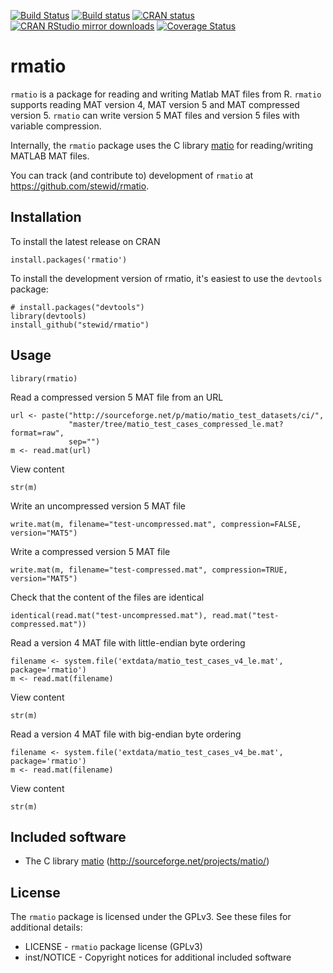 [![Build Status](https://travis-ci.org/stewid/rmatio.svg)](https://travis-ci.org/stewid/rmatio)
[![Build status](https://ci.appveyor.com/api/projects/status/2o68xusy0vacygrq?svg=true)](https://ci.appveyor.com/project/stewid/rmatio)
[![CRAN status](http://www.r-pkg.org/badges/version/rmatio)](http://cran.r-project.org/web/packages/rmatio/index.html)
[![CRAN RStudio mirror downloads](http://cranlogs.r-pkg.org/badges/last-month/rmatio)](http://cran.r-project.org/web/packages/rmatio/index.html)
[![Coverage Status](https://coveralls.io/repos/github/stewid/rmatio/badge.svg?branch=master)](https://coveralls.io/github/stewid/rmatio?branch=master)

rmatio
======

`rmatio` is a package for reading and writing Matlab MAT files from R. `rmatio` supports reading MAT version 4, MAT version 5 and MAT compressed version 5. `rmatio` can write version 5 MAT files and version 5 files with variable compression.

Internally, the `rmatio` package uses the C library [matio](http://sourceforge.net/projects/matio/) for reading/writing MATLAB MAT files.

You can track (and contribute to) development of `rmatio`
at https://github.com/stewid/rmatio.

Installation
------------

To install the latest release on CRAN

```
install.packages('rmatio')
```

To install the development version of rmatio, it's easiest to use the `devtools` package:

```
# install.packages("devtools")
library(devtools)
install_github("stewid/rmatio")
```

Usage
-----

```
library(rmatio)
```

Read a compressed version 5 MAT file from an URL

```
url <- paste("http://sourceforge.net/p/matio/matio_test_datasets/ci/",
             "master/tree/matio_test_cases_compressed_le.mat?format=raw",
             sep="")
m <- read.mat(url)
```

View content

```
str(m)
```

Write an uncompressed version 5 MAT file

```
write.mat(m, filename="test-uncompressed.mat", compression=FALSE, version="MAT5")
```

Write a compressed version 5 MAT file

```
write.mat(m, filename="test-compressed.mat", compression=TRUE, version="MAT5")
```

Check that the content of the files are identical

```
identical(read.mat("test-uncompressed.mat"), read.mat("test-compressed.mat"))
```

Read a version 4 MAT file with little-endian byte ordering

```
filename <- system.file('extdata/matio_test_cases_v4_le.mat', package='rmatio')
m <- read.mat(filename)
```

View content

```
str(m)
```

Read a version 4 MAT file with big-endian byte ordering

```
filename <- system.file('extdata/matio_test_cases_v4_be.mat', package='rmatio')
m <- read.mat(filename)
```

View content

```
str(m)
```

Included software
-----------------

- The C library [matio](http://sourceforge.net/projects/matio/) (http://sourceforge.net/projects/matio/)

License
-------

The `rmatio` package is licensed under the GPLv3. See these files for additional details:

- LICENSE     - `rmatio` package license (GPLv3)
- inst/NOTICE - Copyright notices for additional included software
